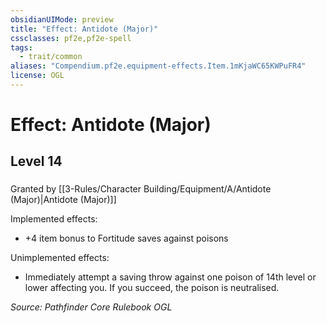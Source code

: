 ```yaml
---
obsidianUIMode: preview
title: "Effect: Antidote (Major)"
cssclasses: pf2e,pf2e-spell
tags:
  - trait/common
aliases: "Compendium.pf2e.equipment-effects.Item.1mKjaWC65KWPuFR4"
license: OGL
---
```

# Effect: Antidote (Major)
## Level 14
### 






Granted by [[3-Rules/Character Building/Equipment/A/Antidote (Major)|Antidote (Major)]]

Implemented effects:

*   +4 item bonus to Fortitude saves against poisons

Unimplemented effects:

*   Immediately attempt a saving throw against one poison of 14th level or lower affecting you. If you succeed, the poison is neutralised.

*Source: Pathfinder Core Rulebook*
*OGL*